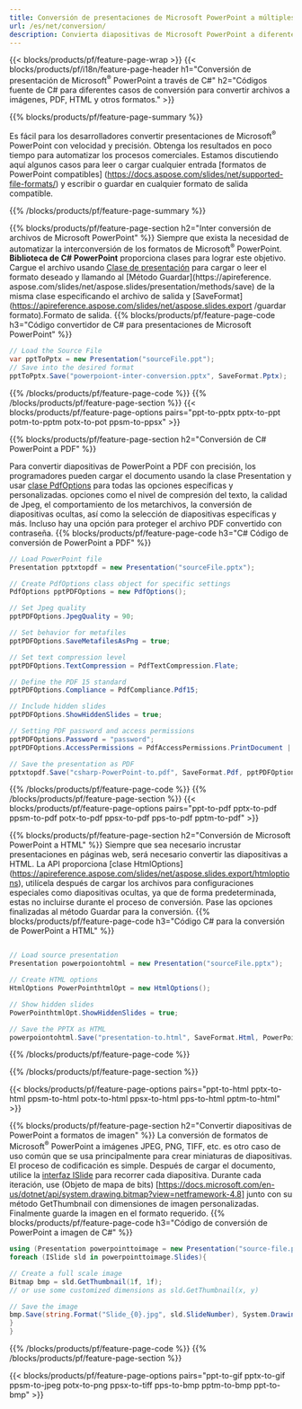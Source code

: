 ```yaml
---
title: Conversión de presentaciones de Microsoft PowerPoint a múltiples archivos usando C#
url: /es/net/conversion/
description: Convierta diapositivas de Microsoft PowerPoint a diferentes archivos, incluidos PDF, HTML y formatos de imagen en plataformas .NET Framework, .NET Core, Windows Azure, Mono o Xamarin.
---
```


{{< blocks/products/pf/feature-page-wrap >}}
{{< blocks/products/pf/i18n/feature-page-header h1="Conversión de presentación de Microsoft<sup>®</sup> PowerPoint a través de C#" h2="Códigos fuente de C# para diferentes casos de conversión para convertir archivos a imágenes, PDF, HTML y otros formatos." >}}

{{% blocks/products/pf/feature-page-summary %}}

Es fácil para los desarrolladores convertir presentaciones de Microsoft<sup>®</sup> PowerPoint con velocidad y precisión. Obtenga los resultados en poco tiempo para automatizar los procesos comerciales. Estamos discutiendo aquí algunos casos para leer o cargar cualquier entrada [formatos de PowerPoint compatibles] (https://docs.aspose.com/slides/net/supported-file-formats/) y escribir o guardar en cualquier formato de salida compatible. 

{{% /blocks/products/pf/feature-page-summary  %}}

{{% blocks/products/pf/feature-page-section  h2="Inter conversión de archivos de Microsoft PowerPoint" %}}
Siempre que exista la necesidad de automatizar la interconversión de los formatos de Microsoft<sup>®</sup> PowerPoint. **Biblioteca de C# PowerPoint** proporciona clases para lograr este objetivo. Cargue el archivo usando [Clase de presentación](https://apireference.aspose.com/net/slides/aspose.slides/presentation) para cargar o leer el formato deseado y llamando al [Método Guardar](https://apireference. aspose.com/slides/net/aspose.slides/presentation/methods/save) de la misma clase especificando el archivo de salida y [SaveFormat](https://apireference.aspose.com/slides/net/aspose.slides.export /guardar formato).Formato de salida. 
{{% blocks/products/pf/feature-page-code h3="Código convertidor de C# para presentaciones de Microsoft PowerPoint" %}}

```cs
// Load the Source File
var pptToPptx = new Presentation("sourceFile.ppt");
// Save into the desired format
pptToPptx.Save("powerpoiont-inter-conversion.pptx", SaveFormat.Pptx);   
```
{{% /blocks/products/pf/feature-page-code  %}}
{{% /blocks/products/pf/feature-page-section %}}
{{< blocks/products/pf/feature-page-options pairs="ppt-to-pptx pptx-to-ppt potm-to-pptm potx-to-pot ppsm-to-ppsx" >}}


{{% blocks/products/pf/feature-page-section  h2="Conversión de C# PowerPoint a PDF" %}}

Para convertir diapositivas de PowerPoint a PDF con precisión, los programadores pueden cargar el documento usando la clase Presentation y usar [clase PdfOptions](https://apireference.aspose.com/slides/net/aspose.slides.export/pdfoptions) para todas las opciones específicas y personalizadas. opciones como el nivel de compresión del texto, la calidad de Jpeg, el comportamiento de los metarchivos, la conversión de diapositivas ocultas, así como la selección de diapositivas específicas y más. Incluso hay una opción para proteger el archivo PDF convertido con contraseña.
{{% blocks/products/pf/feature-page-code h3="C# Código de conversión de PowerPoint a PDF" %}}

```cs
// Load PowerPoint file
Presentation pptxtopdf = new Presentation("sourceFile.pptx");

// Create PdfOptions class object for specific settings
PdfOptions pptPDFOptions = new PdfOptions();

// Set Jpeg quality
pptPDFOptions.JpegQuality = 90;

// Set behavior for metafiles
pptPDFOptions.SaveMetafilesAsPng = true;

// Set text compression level
pptPDFOptions.TextCompression = PdfTextCompression.Flate;

// Define the PDF 15 standard
pptPDFOptions.Compliance = PdfCompliance.Pdf15;

// Include hidden slides
pptPDFOptions.ShowHiddenSlides = true;

// Setting PDF password and access permissions
pptPDFOptions.Password = "password";
pptPDFOptions.AccessPermissions = PdfAccessPermissions.PrintDocument | PdfAccessPermissions.HighQualityPrint;

// Save the presentation as PDF
pptxtopdf.Save("csharp-PowerPoint-to.pdf", SaveFormat.Pdf, pptPDFOptions);

```
{{% /blocks/products/pf/feature-page-code  %}}
{{% /blocks/products/pf/feature-page-section %}}
{{< blocks/products/pf/feature-page-options pairs="ppt-to-pdf pptx-to-pdf ppsm-to-pdf potx-to-pdf ppsx-to-pdf pps-to-pdf pptm-to-pdf" >}}


{{% blocks/products/pf/feature-page-section  h2="Conversión de Microsoft PowerPoint a HTML" %}}
Siempre que sea necesario incrustar presentaciones en páginas web, será necesario convertir las diapositivas a HTML. La API proporciona [clase HtmlOptions] (https://apireference.aspose.com/slides/net/aspose.slides.export/htmloptions), utilícela después de cargar los archivos para configuraciones especiales como diapositivas ocultas, ya que de forma predeterminada, estas no incluirse durante el proceso de conversión. Pase las opciones finalizadas al método Guardar para la conversión.
{{% blocks/products/pf/feature-page-code h3="Código C# para la conversión de PowerPoint a HTML" %}}

```cs

// Load source presentation 
Presentation powerpoiontohtml = new Presentation("sourceFile.pptx");

// Create HTML options
HtmlOptions PowerPointhtmlOpt = new HtmlOptions();

// Show hidden slides
PowerPointhtmlOpt.ShowHiddenSlides = true;

// Save the PPTX as HTML
powerpoiontohtml.Save("presentation-to.html", SaveFormat.Html, PowerPointhtmlOpt); 

```
{{% /blocks/products/pf/feature-page-code %}}

{{% /blocks/products/pf/feature-page-section %}}

{{< blocks/products/pf/feature-page-options pairs="ppt-to-html pptx-to-html ppsm-to-html potx-to-html ppsx-to-html pps-to-html pptm-to-html" >}}

{{% blocks/products/pf/feature-page-section  h2="Convertir diapositivas de PowerPoint a formatos de imagen" %}}
La conversión de formatos de Microsoft<sup>®</sup> PowerPoint a imágenes JPEG, PNG, TIFF, etc. es otro caso de uso común que se usa principalmente para crear miniaturas de diapositivas. El proceso de codificación es simple. Después de cargar el documento, utilice la [interfaz ISlide](https://apireference.aspose.com/net/slides/aspose.slides/islide) para recorrer cada diapositiva. Durante cada iteración, use (Objeto de mapa de bits) [https://docs.microsoft.com/en-us/dotnet/api/system.drawing.bitmap?view=netframework-4.8] junto con su método GetThumbnail con dimensiones de imagen personalizadas. Finalmente guarde la imagen en el formato requerido.
{{% blocks/products/pf/feature-page-code h3="Código de conversión de PowerPoint a imagen de C#" %}}
```cs
using (Presentation powerpointtoimage = new Presentation("source-file.ppt")){
foreach (ISlide sld in powerpointtoimage.Slides){

// Create a full scale image
Bitmap bmp = sld.GetThumbnail(1f, 1f);
// or use some customized dimensions as sld.GetThumbnail(x, y)

// Save the image
bmp.Save(string.Format("Slide_{0}.jpg", sld.SlideNumber), System.Drawing.Imaging.ImageFormat.Jpeg);
}
}
```
{{% /blocks/products/pf/feature-page-code %}}
{{% /blocks/products/pf/feature-page-section %}}

{{< blocks/products/pf/feature-page-options pairs="ppt-to-gif pptx-to-gif ppsm-to-jpeg potx-to-png ppsx-to-tiff pps-to-bmp pptm-to-bmp ppt-to-bmp" >}}